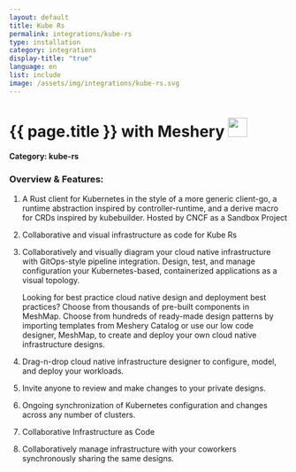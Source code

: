 ```yaml
---
layout: default
title: Kube Rs
permalink: integrations/kube-rs
type: installation
category: integrations
display-title: "true"
language: en
list: include
image: /assets/img/integrations/kube-rs.svg
---
```


<h1>{{ page.title }} with Meshery <img src="{{ page.image }}" style="width: 35px; height: 35px;" /></h1>


#### Category: kube-rs

### Overview & Features:
1. A Rust client for Kubernetes in the style of a more generic client-go, a runtime abstraction inspired by controller-runtime, and a derive macro for CRDs inspired by kubebuilder. Hosted by CNCF as a Sandbox Project

2. Collaborative and visual infrastructure as code for Kube Rs

4. 
    Collaboratively and visually diagram your cloud native infrastructure with GitOps-style pipeline integration. Design, test, and manage configuration your Kubernetes-based, containerized applications as a visual topology.



    Looking for best practice cloud native design and deployment best practices? Choose from thousands of pre-built components in MeshMap. Choose from hundreds of ready-made design patterns by importing templates from Meshery Catalog or use our low code designer, MeshMap, to create and deploy your own cloud native infrastructure designs.



5. Drag-n-drop cloud native infrastructure designer to configure, model, and deploy your workloads.

6. Invite anyone to review and make changes to your private designs.

7. Ongoing synchronization of Kubernetes configuration and changes across any number of clusters.

8. Collaborative Infrastructure as Code

9. Collaboratively manage infrastructure with your coworkers synchronously sharing the same designs.

